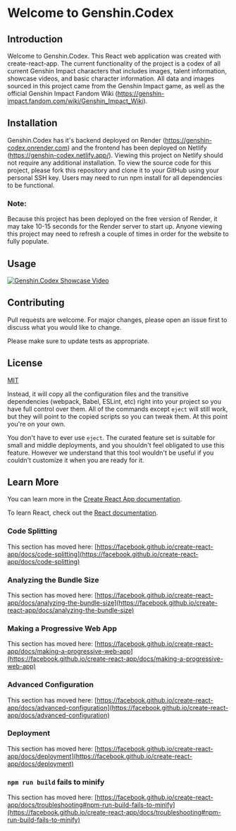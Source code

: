 # Welcome to Genshin.Codex

## Introduction

Welcome to Genshin.Codex. This React web application was created with create-react-app. The current functionality of the project is a codex of all current Genshin Impact characters that includes images, talent information, showcase videos, and basic character information. All data and images sourced in this project came from the Genshin Impact game, as well as the official Genshin Impact Fandom Wiki (https://genshin-impact.fandom.com/wiki/Genshin_Impact_Wiki).

## Installation

Genshin.Codex has it's backend deployed on Render (https://genshin-codex.onrender.com) and the frontend has been deployed on Netlify (https://genshin-codex.netlify.app/). Viewing this project on Netlify should not require any additional installation. To view the source code for this project, please fork this repository and clone it to your GitHub using your personal SSH key. Users may need to run npm install for all dependencies to be functional.

### Note:

Because this project has been deployed on the free version of Render, it may take 10-15 seconds for the Render server to start up. Anyone viewing this project may need to refresh a couple of times in order for the website to fully populate.

## Usage

[![Genshin.Codex Showcase Video](https://img.youtube.com/vi/fDl1DkPN1X0/0.jpg)](https://www.youtube.com/watch?v=fDl1DkPN1X0)

## Contributing

Pull requests are welcome. For major changes, please open an issue first
to discuss what you would like to change.

Please make sure to update tests as appropriate.

## License

[MIT](https://choosealicense.com/licenses/mit/)

Instead, it will copy all the configuration files and the transitive dependencies (webpack, Babel, ESLint, etc) right into your project so you have full control over them. All of the commands except `eject` will still work, but they will point to the copied scripts so you can tweak them. At this point you're on your own.

You don't have to ever use `eject`. The curated feature set is suitable for small and middle deployments, and you shouldn't feel obligated to use this feature. However we understand that this tool wouldn't be useful if you couldn't customize it when you are ready for it.

## Learn More

You can learn more in the [Create React App documentation](https://facebook.github.io/create-react-app/docs/getting-started).

To learn React, check out the [React documentation](https://reactjs.org/).

### Code Splitting

This section has moved here: [https://facebook.github.io/create-react-app/docs/code-splitting](https://facebook.github.io/create-react-app/docs/code-splitting)

### Analyzing the Bundle Size

This section has moved here: [https://facebook.github.io/create-react-app/docs/analyzing-the-bundle-size](https://facebook.github.io/create-react-app/docs/analyzing-the-bundle-size)

### Making a Progressive Web App

This section has moved here: [https://facebook.github.io/create-react-app/docs/making-a-progressive-web-app](https://facebook.github.io/create-react-app/docs/making-a-progressive-web-app)

### Advanced Configuration

This section has moved here: [https://facebook.github.io/create-react-app/docs/advanced-configuration](https://facebook.github.io/create-react-app/docs/advanced-configuration)

### Deployment

This section has moved here: [https://facebook.github.io/create-react-app/docs/deployment](https://facebook.github.io/create-react-app/docs/deployment)

### `npm run build` fails to minify

This section has moved here: [https://facebook.github.io/create-react-app/docs/troubleshooting#npm-run-build-fails-to-minify](https://facebook.github.io/create-react-app/docs/troubleshooting#npm-run-build-fails-to-minify)
